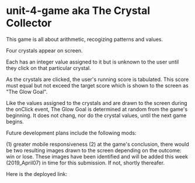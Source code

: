 # unit-4-game aka The Crystal Collector

This game is all about arithmetic, recogizing patterns and values. 

Four crystals appear on screen. 

Each has an integer value assigned to it but is unknown to the user until they click on that particular crystal. 

As the crystals are clicked, the user's running score is tabulated. This score must equal but not exceed the target score which is shown to the screen as "The Glow Goal". 

Like the values assigned to the crystals and are drawn to the screen during the onClick event, The Glow Goal is determined at random from the game's beginning. It does not chang, nor do the crystal values, until the next game begins.

Future development plans include the following mods:

(1) greater mobile responsiveness (2) at the game's conclusion, there would be two resulting images drawn to the screen depending on the outcome: win or lose. These images have been identified and will be added this week (2019_April07) in time for this submission. If not, shortly thereafer.

Here is the deployed link:




